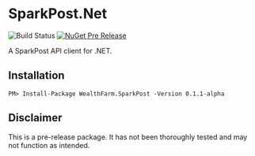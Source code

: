 # SparkPost.Net

![Build Status](https://api.travis-ci.org/wealth-farm/SparkPost.Net.svg?branch=master)
[![NuGet Pre Release](https://img.shields.io/nuget/vpre/WealthFarm.SparkPost.svg)](https://preview.nuget.org/packages/WealthFarm.SparkPost/0.1.1-alpha)

A SparkPost API client for .NET.

## Installation

```
PM> Install-Package WealthFarm.SparkPost -Version 0.1.1-alpha
```

## Disclaimer

This is a pre-release package. It has not been thoroughly tested and may not function as intended.
